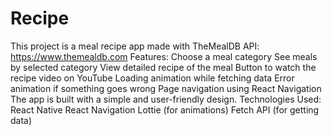 # Recipe
 This project is a meal recipe app made with TheMealDB API: https://www.themealdb.com Features:  Choose a meal category  See meals by selected category  View detailed recipe of the meal  Button to watch the recipe video on YouTube  Loading animation while fetching data  Error animation if something goes wrong  Page navigation using React Navigation  The app is built with a simple and user-friendly design.  Technologies Used:  React Native  React Navigation  Lottie (for animations)  Fetch API (for getting data)
